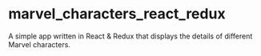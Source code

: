 # marvel_characters_react_redux
A simple app written in React &amp; Redux that displays the details of different Marvel characters.
